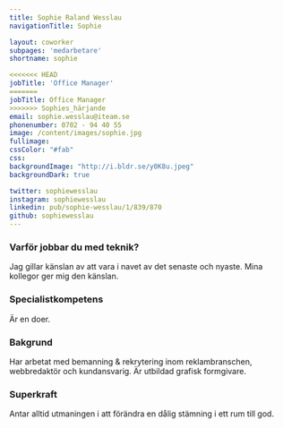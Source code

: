 ```yaml
---
title: Sophie Raland Wesslau
navigationTitle: Sophie

layout: coworker
subpages: 'medarbetare'
shortname: sophie

<<<<<<< HEAD
jobTitle: 'Office Manager'
=======
jobTitle: Office Manager
>>>>>>> Sophies_härjande
email: sophie.wesslau@iteam.se
phonenumber: 0702 - 94 40 55
image: /content/images/sophie.jpg
fullimage:
cssColor: "#fab"
css:
backgroundImage: "http://i.bldr.se/y0K8u.jpeg"
backgroundDark: true

twitter: sophiewesslau
instagram: sophiewesslau
linkedin: pub/sophie-wesslau/1/839/870
github: sophiewesslau
---
```


### Varför jobbar du med teknik?
Jag gillar känslan av att vara i navet av det senaste och nyaste. Mina kollegor ger mig den känslan.

### Specialistkompetens
Är en doer.

### Bakgrund
Har arbetat med bemanning & rekrytering inom reklambranschen, webbredaktör och kundansvarig. Är utbildad grafisk formgivare.

### Superkraft
Antar alltid utmaningen i att förändra en dålig stämning i ett rum till god.